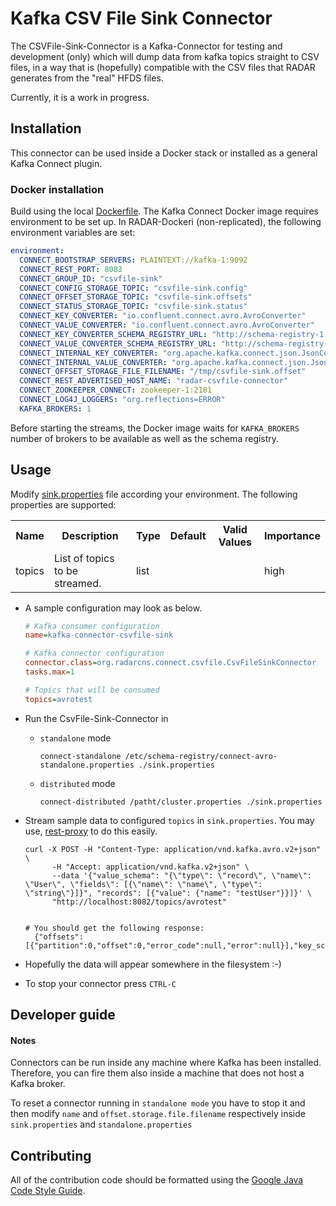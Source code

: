 # Kafka CSV File Sink Connector

The CSVFile-Sink-Connector is a Kafka-Connector for testing and development (only) which will dump data from kafka topics straight to CSV files, in a way that is (hopefully) compatible with the CSV files that RADAR generates from the "real" HFDS files.
 
Currently, it is a work in progress.

## Installation

This connector can be used inside a Docker stack or installed as a general Kafka Connect plugin.

### Docker installation

Build using the local [Dockerfile](Dockerfile).
The Kafka Connect Docker image requires environment to be set up. In RADAR-Dockeri (non-replicated), the following environment variables are set:

```yaml
environment:
  CONNECT_BOOTSTRAP_SERVERS: PLAINTEXT://kafka-1:9092
  CONNECT_REST_PORT: 8083
  CONNECT_GROUP_ID: "csvfile-sink"
  CONNECT_CONFIG_STORAGE_TOPIC: "csvfile-sink.config"
  CONNECT_OFFSET_STORAGE_TOPIC: "csvfile-sink.offsets"
  CONNECT_STATUS_STORAGE_TOPIC: "csvfile-sink.status"
  CONNECT_KEY_CONVERTER: "io.confluent.connect.avro.AvroConverter"
  CONNECT_VALUE_CONVERTER: "io.confluent.connect.avro.AvroConverter"
  CONNECT_KEY_CONVERTER_SCHEMA_REGISTRY_URL: "http://schema-registry-1:8081"
  CONNECT_VALUE_CONVERTER_SCHEMA_REGISTRY_URL: "http://schema-registry-1:8081"
  CONNECT_INTERNAL_KEY_CONVERTER: "org.apache.kafka.connect.json.JsonConverter"
  CONNECT_INTERNAL_VALUE_CONVERTER: "org.apache.kafka.connect.json.JsonConverter"
  CONNECT_OFFSET_STORAGE_FILE_FILENAME: "/tmp/csvfile-sink.offset"
  CONNECT_REST_ADVERTISED_HOST_NAME: "radar-csvfile-connector"
  CONNECT_ZOOKEEPER_CONNECT: zookeeper-1:2181
  CONNECT_LOG4J_LOGGERS: "org.reflections=ERROR"
  KAFKA_BROKERS: 1
```

Before starting the streams, the Docker image waits for `KAFKA_BROKERS` number of brokers to be available as well as the schema registry.

## Usage

Modify [sink.properties](sink.properties) file according your environment. The following properties are supported:

<table class="data-table"><tbody>
<tr>
<th>Name</th>
<th>Description</th>
<th>Type</th>
<th>Default</th>
<th>Valid Values</th>
<th>Importance</th>
</tr>
<tr>
<td>topics</td><td>List of topics to be streamed.</td><td>list</td><td></td><td></td><td>high</td></tr>
</tbody></table>

- A sample configuration may look as below.

    ```ini    
    # Kafka consumer configuration
    name=kafka-connector-csvfile-sink
    
    # Kafka connector configuration
    connector.class=org.radarcns.connect.csvfile.CsvFileSinkConnector
    tasks.max=1
    
    # Topics that will be consumed
    topics=avrotest
    ```
    
- Run the CsvFile-Sink-Connector in 
  - `standalone` mode
  
      ```shell
      connect-standalone /etc/schema-registry/connect-avro-standalone.properties ./sink.properties 
      ```
  - `distributed` mode
  
      ```shell
      connect-distributed /patht/cluster.properties ./sink.properties
      ```
- Stream sample data to configured `topics` in `sink.properties`. You may use, [rest-proxy](http://docs.confluent.io/4.0.0/kafka-rest/docs/intro.html#produce-and-consume-avro-messages) to do this easily.

    ```shell
    curl -X POST -H "Content-Type: application/vnd.kafka.avro.v2+json" \
          -H "Accept: application/vnd.kafka.v2+json" \
          --data '{"value_schema": "{\"type\": \"record\", \"name\": \"User\", \"fields\": [{\"name\": \"name\", \"type\": \"string\"}]}", "records": [{"value": {"name": "testUser"}}]}' \
          "http://localhost:8082/topics/avrotest"
          
    
    # You should get the following response:
      {"offsets":[{"partition":0,"offset":0,"error_code":null,"error":null}],"key_schema_id":null,"value_schema_id":21}

    ```  
- Hopefully the data will appear somewhere in the filesystem :-)
- To stop your connector press `CTRL-C`

## Developer guide 

#### Notes

Connectors can be run inside any machine where Kafka has been installed. Therefore, you can fire them also inside a machine that does not host a Kafka broker.

To reset a connector running in `standalone mode` you have to stop it and then modify `name` and `offset.storage.file.filename` respectively inside `sink.properties` and `standalone.properties`

## Contributing

All of the contribution code should be formatted using the [Google Java Code Style Guide](https://google.github.io/styleguide/javaguide.html).
